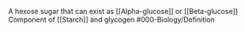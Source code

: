 A hexose sugar that can exist as [[Alpha-glucose]] or [[Beta-glucose]]
Component of [[Starch]] and glycogen
#000-Biology/Definition 
